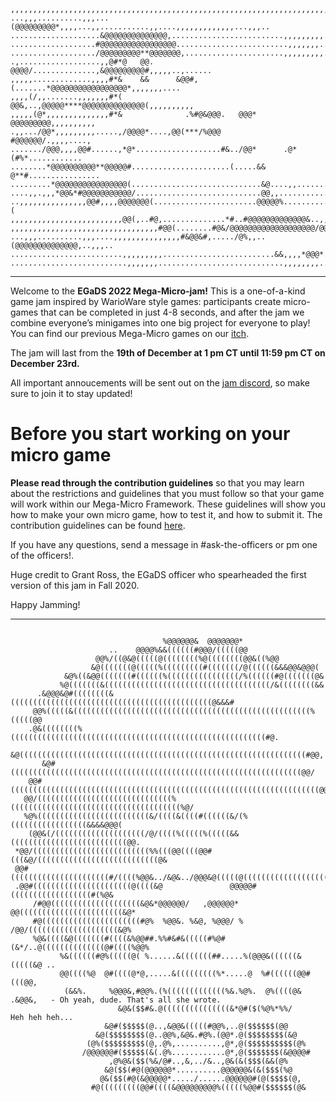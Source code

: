 ```
,,,,,,,,,,,,,,,,,,,,,,,,,,,,,,,,,,,,,,,,,,,,,,,,,,,,,,,,,,,,,,,,,,,,,,,,,,,,,,,,
...,,,..........,,,...(@@@@@@@@@*,,,,...,,...........,,....,,,,,,,,,,,,,...,,,..
....................&@@@@@@@@@@@@@@,.........................,,,,,,,,,..........
...................#@@@@@@@@@@@@@@@@@.........................,,,,,,,...........
.................../@@@@@@@@@**@@@@@@@,......................,,,,,,,,,..........
.,..................,,@#*@   @@.   @@@@/..............,&@@@@@@@@@#,,,,,..,......
,,,,,.............,,,,#*&    &&      &@@#,(.......*@@@@@@@@@@@@@@@@@*,,,,,,,....
,,,,(/,,.......,,,,,,,#*(              @@&,..,@@@@@****@@@@@@@@@@@@@@(,,,,,,,,,,
,,,,,(@*,,,,,,,,,,,,,,#*&              .%#@&@@@.   @@@*      @@@@@@@@@,,,,,,,,,,
.,,.../@@*,,,,,,,,,.....,/@@@@*....,@@(***/%@@@               #@@@@@@/.,,,,....,
......./@@@,,,,@@#......,*@*...................#&../@@*      .@*(#%*............
........*@@@@@@@@@@**@@@@@#......................(.....&&   @**#................
.........*@@@@@@@@@@@@@@@@(.............................&@....,,................
....,,.,,,*@@&*#@@@@@@@@@@@/............................@@,,................,..,
..,,,,,,,,,,,,,,,@@#,,,,@@@@@@@(.......................@@@@@%.............,,,,,(
,,,,,,,,,,,,,,,,,,,,,,,,,@@(,..#@,..............*#..#@@@@@@@@@@@@@&..,,,,*&@@(,,
,,,,,,,,,,,,,,,,,,,,,,,,,,,,,,,,,#@@(........#@&/@@@@@@@@@@@@@@@@@@@/@@@@@%,,,,,
...,,,..........,,,....,,,,,,,,,,,,,,,#&@@&#,...../@%,,..(@@@@@@@@@@@@@@,..,,,..
.........................,,,,,,,,,.........................&&,,,,*@@@*..........
..........................,,,,,,,............................,,,,,,,,...........
```
--------------------------------------------------------------------------------


Welcome to the **EGaDS 2022 Mega-Micro-jam!** This is a one-of-a-kind game jam inspired by WarioWare style games: participants create micro-games that can be completed in just 4-8 seconds, and after the jam we combine everyone’s minigames into one big project for everyone to play! You can find our previous Mega-Micro games on our [itch](https://egads-austin.itch.io/).

The jam will last from the **19th of December at 1 pm CT until 11:59 pm CT on December 23rd.**

All important annoucements will be sent out on the [jam discord](https://discord.gg/7MHcmY8R), so make sure to join it to stay updated!

# Before you start working on your micro game
**Please read through the contribution guidelines** so that you may learn about the restrictions and guidelines that you must follow so that your game will work within our Mega-Micro Framework. These guidelines will show you how to make your own micro game, how to test it, and how to submit it. The contribution guidelines can be found [here](https://docs.google.com/document/d/1N26wcoxD5LoRngOQHNmapVGeILztsO_eL14ub_Fq5gc/edit?usp=sharing).

If you have any questions, send a message in #ask-the-officers or pm one of the officers!.

Huge credit to Grant Ross, the EGaDS officer who spearheaded the first version of this jam in Fall 2020.

Happy Jamming!


--------------------------------------------------------------------------------
```
                                                                                 
                                  %@@@@@@&  @@@@@@@*                            
                      ..    @@@@%&&((((((#@@@/(((((@@                           
                   @@%/((@&@(((((@((((((((%@((((((((@@&((%@@                    
                  &@(((((((@(((((%(((((((((#(((((((/@((((((&&&@@&@@@(           
            &@%((&@@(((((((#((((((%((((((((((((((((/%((((((#@(((((((@&          
           %@(((((((&(((((((((((((((((((((((((((((((((((((/&((((((((&&          
      .&@@@&@#((((((((&(((((((((((((((((((((((((((((((((((((((((((((@&&&#       
     @@%(((((&(((((((((((((((((((((((((((((((((((((((((((((((((((((%(((((@@     
    .@&((((((((%(((((((((((((((((((((((((((((((((((((((((((((((((((((((((#@.    
     &@((((((((((((((((((((((((((((((((((((((((((((((((((((((((((((((((#@@,     
       &@#(((((((((((((((((((((((((((((((((((((((((((((((((((((((((((((((((@@/  
    @@#(((((((((((((((((((((((((((((((((((((((((((((((((((((((((((((((((((((@@  
   @@/((((((((((((((((((((((((((((((%((((((((((((((((((((((((((((((((((((((%@/  
   %@%(((((((((((((((((((((((((&/((((&((((#((((((&/(%(((((((((((((((((&&&&@@@(  
    (@@&(/((((((((((((((((((((/@/((((%(((((%(((((&&((((((((((((((((((((((((((@@.
 *@@/((((((((((((((((((((((((((%%(((@@((((@@#(((&@/(((((((((((((((((((((((((((@&
 @@#((((((((((((((((((((((#/((((%@@&../&@&../@@@&@(((((@(((((((((((((((((((((@@ 
 .@@#((((((((((((((((((((((@((((&@               @@@@@#((((((((((((((((((#(%@&  
     /#@@((((((((((((((((((((&@&*@@@@@@/   ,@@@@@@* @@(((((((((((((((((((((((&@*
     #@((((((((((((((((((((((#@%  %@@&. %&@, %@@@/ % /@@/((((((((((((((((((((&@%
     %@&((((&@(((((((#((((&%@@##.%%#&#&(((((#%@#(&*/..@((((((((((((((@#((((%@@% 
           %&((((((#@%(((((@( %......&(((((((##.....%(@@@&((((((&(((((&@ ..     
           @@((((%@  @#((((@*@,.....&(((((((((%*.....@  %#((((((@@#(((@@,       
            (&&%.     %@@@&,#@@%.(%(((((((((((((%&.%@%.  @%((((@& .&@@&,   - Oh yeah, dude. That's all she wrote. 
                        &@&($$#&.@(((((((((((((((&*@#($(%@%*%%/                 Heh heh heh...
                     &@#($$$$$(@..,&@@&(((((#@@%,..@($$$$$$(@@                  
                   &@($$$$$$$$(@..@@%,&@&.#@%.(@@*.@($$$$$$$$(&@                
                 (@%($$$$$$$$$(@,.@%,..........,@*,@($$$$$$$$$$(@%              
                /@@@@@@#($$$$$(&(.@%............@*,@($$$$$$$(&@@@@#             
                      ,@%@&($$(%&/@#..,&,../&..,@&(&($$$(&&(@%                  
                     &@($$(#@(@@@@@@*..........@@@@@@&(&($$$(%@                 
                    @&($$(#@(&@@@@@*...../......@@@@@@#(@($$$$(@,               
                  #@(((((((((@@#((((&@@@@@@@@@%(((((%@@#($$$$$$(@&              
                  
```
